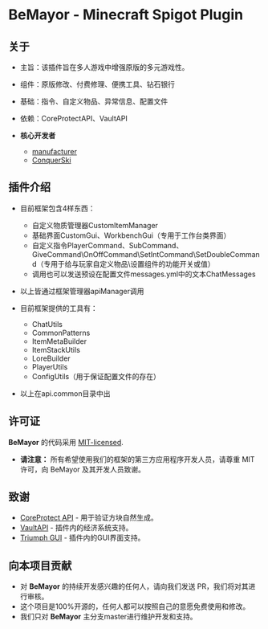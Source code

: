 # BeMayor - Minecraft Spigot Plugin

## 关于

- 主旨：该插件旨在多人游戏中增强原版的多元游戏性。
- 组件：原版修改、付费修理、便携工具、钻石银行
- 基础：指令、自定义物品、异常信息、配置文件
- 依赖：CoreProtectAPI、VaultAPI


- **核心开发者**
    - [manufacturer](https://gitee.com/wyzxmlehd)
    - [ConquerSki](https://github.com/ConquerSki)

## 插件介绍

- 目前框架包含4样东西：
  - 自定义物质管理器CustomItemManager
  - 基础界面CustomGui、WorkbenchGui（专用于工作台类界面）
  - 自定义指令PlayerCommand、SubCommand、GiveCommand\OnOffCommand\SetIntCommand\SetDoubleCommand（专用于给与玩家自定义物品\设置组件的功能开关或值）
  - 调用也可以发送预设在配置文件messages.yml中的文本ChatMessages
- 以上皆通过框架管理器apiManager调用


- 目前框架提供的工具有：
  - ChatUtils
  - CommonPatterns
  - ItemMetaBuilder
  - ItemStackUtils
  - LoreBuilder
  - PlayerUtils
  - ConfigUtils（用于保证配置文件的存在）
- 以上在api.common目录中出

## 许可证

**BeMayor** 的代码采用 [MIT-licensed](LICENSE).

- **请注意：** 所有希望使用我们的框架的第三方应用程序开发人员，请尊重 MIT 许可，向 BeMayor 及其开发人员致谢。

## 致谢

- [CoreProtect API](https://docs.coreprotect.net/api/) - 用于验证方块自然生成。
- [VaultAPI](https://github.com/MilkBowl/VaultAPI) - 插件内的经济系统支持。
- [Triumph GUI](https://triumphteam.dev/library/triumph-gui/introduction) - 插件内的GUI界面支持。

## 向本项目贡献

- 对 **BeMayor** 的持续开发感兴趣的任何人，请向我们发送 PR，我们将对其进行审核。
- 这个项目是100%开源的，任何人都可以按照自己的意愿免费使用和修改。
- 我们只对 **BeMayor** 主分支master进行维护开发和支持。
